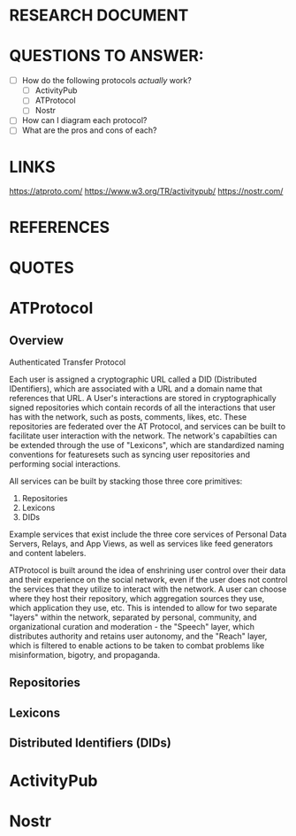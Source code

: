 # RESEARCH DOCUMENT

# QUESTIONS TO ANSWER:

- [ ] How do the following protocols *actually* work?
    - [ ] ActivityPub
    - [ ] ATProtocol
    - [ ] Nostr
- [ ] How can I diagram each protocol?
- [ ] What are the pros and cons of each?

# LINKS
https://atproto.com/
https://www.w3.org/TR/activitypub/
https://nostr.com/

# REFERENCES


# QUOTES



# ATProtocol

## Overview

Authenticated Transfer Protocol

Each user is assigned a cryptographic URL called a DID (Distributed IDentifiers), which are associated with a URL and 
a domain name that references that URL. A User's interactions are stored in cryptographically signed repositories which contain
records of all the interactions that user has with the network, such as posts, comments, likes, etc. These repositories are 
federated over the AT Protocol, and services can be built to facilitate user interaction with the network. The network's
capabilties can be extended through the use of "Lexicons", which are standardized naming conventions for featuresets such as
syncing user repositories and performing social interactions.

All services can be built by stacking those three core primitives:
1. Repositories
2. Lexicons
3. DIDs

Example services that exist include the three core services of Personal Data Servers, Relays, and App Views, as well as services
like feed generators and content labelers.

ATProtocol is built around the idea of enshrining user control over their data and their experience on the social network, even
if the user does not control the services that they utilize to interact with the network. A user can choose where they host their
repository, which aggregation sources they use, which application they use, etc. This is intended to allow for two separate
"layers" within the network, separated by personal, community, and organizational curation and moderation - the "Speech" layer, 
which distributes authority and retains user autonomy, and the "Reach" layer, which is filtered to enable actions to be taken to 
combat problems like misinformation, bigotry, and propaganda.

## Repositories


## Lexicons


## Distributed Identifiers (DIDs)



# ActivityPub





# Nostr
